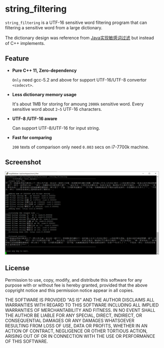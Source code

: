 ﻿string_filtering
=======

`string_filtering` is a UTF-16 sensitive word filtering program that can filtering a sensitive word from a large dictionary. 

The dictionary design was reference from [Java实现敏感词过滤](https://blog.csdn.net/chenssy/article/details/26961957) but instead of C++ implements.

Feature
--------

*	**Pure C++ 11, Zero-dependency**
  
	`Only` need gcc-5.2 and above for support UTF-16/UTF-8 convertor `<codecvt>`.
	
*	**Less dictionary memory usage**

	It's about 1MB for storing for amoung `2000k` sensitive word. 
	Every sensitive word about `2~5` UTF-16 characters. 

*	**UTF-8 /UTF-16 aware**

	Can support UTF-8/UTF-16 for input string. 

*	**Fast for comparing**

	`200` texts of comparison only need `0.003` secs on i7-7700k machine.

Screenshot
-------

![Yo](output.PNG)

License
-------

Permission to use, copy, modify, and distribute this software for any
purpose with or without fee is hereby granted, provided that the above
copyright notice and this permission notice appear in all copies.

THE SOFTWARE IS PROVIDED "AS IS" AND THE AUTHOR DISCLAIMS ALL WARRANTIES
WITH REGARD TO THIS SOFTWARE INCLUDING ALL IMPLIED WARRANTIES OF
MERCHANTABILITY AND FITNESS. IN NO EVENT SHALL THE AUTHOR BE LIABLE FOR
ANY SPECIAL, DIRECT, INDIRECT, OR CONSEQUENTIAL DAMAGES OR ANY DAMAGES
WHATSOEVER RESULTING FROM LOSS OF USE, DATA OR PROFITS, WHETHER IN AN
ACTION OF CONTRACT, NEGLIGENCE OR OTHER TORTIOUS ACTION, ARISING OUT OF
OR IN CONNECTION WITH THE USE OR PERFORMANCE OF THIS SOFTWARE.


